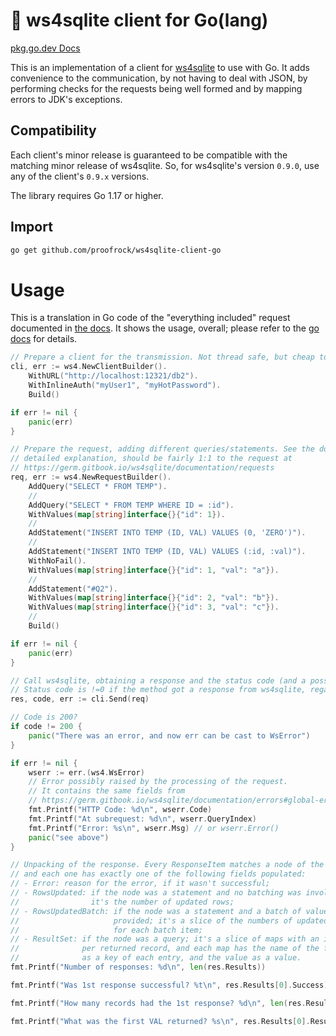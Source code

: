 # 🌱 ws4sqlite client for Go(lang)

[pkg.go.dev Docs](https://pkg.go.dev/github.com/proofrock/ws4sqlite-client-go)

This is an implementation of a client for [ws4sqlite](https://github.com/proofrock/ws4sqlite) to use with Go. It adds convenience to the communication, by not having to deal with JSON, by performing checks for the requests being well formed and by mapping errors to JDK's exceptions.

## Compatibility

Each client's minor release is guaranteed to be compatible with the matching minor release of ws4sqlite. So, for ws4sqlite's version `0.9.0`, use any of the client's `0.9.x` versions.

The library requires Go 1.17 or higher.

## Import

```bash
go get github.com/proofrock/ws4sqlite-client-go
```

# Usage

This is a translation in Go code of the "everything included" request documented in [the docs](https://germ.gitbook.io/ws4sqlite/documentation/requests). It shows the usage, overall; please refer to the [go docs]() for details.

```go
// Prepare a client for the transmission. Not thread safe, but cheap to build.
cli, err := ws4.NewClientBuilder().
	WithURL("http://localhost:12321/db2").
	WithInlineAuth("myUser1", "myHotPassword").
	Build()

if err != nil {
	panic(err)
}

// Prepare the request, adding different queries/statements. See the docs for a 
// detailed explanation, should be fairly 1:1 to the request at
// https://germ.gitbook.io/ws4sqlite/documentation/requests
req, err := ws4.NewRequestBuilder().
	AddQuery("SELECT * FROM TEMP").
	//
	AddQuery("SELECT * FROM TEMP WHERE ID = :id").
	WithValues(map[string]interface{}{"id": 1}).
	//
	AddStatement("INSERT INTO TEMP (ID, VAL) VALUES (0, 'ZERO')").
	//
	AddStatement("INSERT INTO TEMP (ID, VAL) VALUES (:id, :val)").
	WithNoFail().
	WithValues(map[string]interface{}{"id": 1, "val": "a"}).
	//
	AddStatement("#Q2").
	WithValues(map[string]interface{}{"id": 2, "val": "b"}).
	WithValues(map[string]interface{}{"id": 3, "val": "c"}).
	//
	Build()

if err != nil {
	panic(err)
}

// Call ws4sqlite, obtaining a response and the status code (and a possible error)
// Status code is !=0 if the method got a response from ws4sqlite, regardless of error.
res, code, err := cli.Send(req)

// Code is 200?
if code != 200 {
	panic("There was an error, and now err can be cast to WsError")
}

if err != nil {
	wserr := err.(ws4.WsError)
	// Error possibly raised by the processing of the request.
	// It contains the same fields from
	// https://germ.gitbook.io/ws4sqlite/documentation/errors#global-errors
	fmt.Printf("HTTP Code: %d\n", wserr.Code)
	fmt.Printf("At subrequest: %d\n", wserr.QueryIndex)
	fmt.Printf("Error: %s\n", wserr.Msg) // or wserr.Error()
	panic("see above")
}

// Unpacking of the response. Every ResponseItem matches a node of the request,
// and each one has exactly one of the following fields populated:
// - Error: reason for the error, if it wasn't successful;
// - RowsUpdated: if the node was a statement and no batching was involved;
//                it's the number of updated rows;
// - RowsUpdatedBatch: if the node was a statement and a batch of values was
//                     provided; it's a slice of the numbers of updated rows
//                     for each batch item;
// - ResultSet: if the node was a query; it's a slice of maps with an item
//              per returned record, and each map has the name of the filed
//              as a key of each entry, and the value as a value.
fmt.Printf("Number of responses: %d\n", len(res.Results))

fmt.Printf("Was 1st response successful? %t\n", res.Results[0].Success)

fmt.Printf("How many records had the 1st response? %d\n", len(res.Results[0].ResultSet))

fmt.Printf("What was the first VAL returned? %s\n", res.Results[0].ResultSet[0]["VAL"])
```
